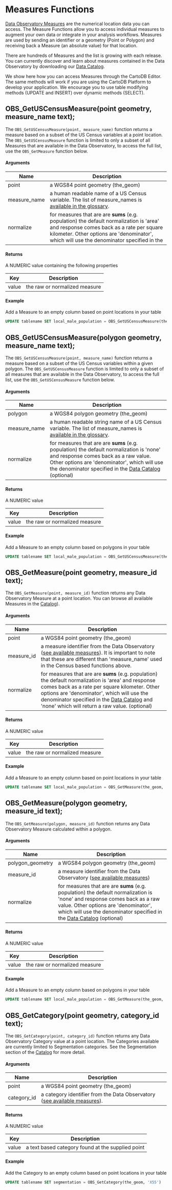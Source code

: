 # Measures Functions

[Data Observatory Measures](/cartodb-platform/dataobservatory/overview/#measures-methods) are the numerical location data you can access. The Measure Functions allow you to access individual measures to augment your own data or integrate in your analysis workflows. Measures are used by sending an identifier or a geometry (Point or Polygon) and receiving back a Measure (an absolute value) for that location.

There are hundreds of Measures and the list is growing with each release. You can currently discover and learn about measures contained in the Data Observatory by downloading our [Data Catalog](https://cartodb.github.io/bigmetadata/observatory.pdf).

We show here how you can access Measures through the CartoDB Editor. The same methods will work if you are using the CartoDB Platform to develop your application. We encourage you to use table modifying methods (UPDATE and INSERT) over dynamic methods (SELECT).

## OBS_GetUSCensusMeasure(point geometry, measure_name text);

The ```OBS_GetUSCensusMeasure(point, measure_name)``` function returns a measure based on a subset of the US Census variables at a point location. The ```OBS_GetUSCensusMeasure``` function is limited to only a subset of all Measures that are available in the Data Observatory, to access the full list, use the ```OBS_GetMeasure``` function below.

#### Arguments

Name |Description
--- | ---
point | a WGS84 point geometry (the_geom)
measure_name | a human readable name of a US Census variable. The list of measure_names is [available in the glossary](/cartodb-platform/dataobservatory/glossary/#obsgetuscensusmeasure-names-table).
normalize | for measures that are are **sums** (e.g. population) the default normalization is 'area' and response comes back as a rate per square kilometer. Other options are 'denominator', which will use the denominator specified in the

#### Returns

A NUMERIC value containing the following properties

Key | Description
--- | ---
value | the raw or normalized measure

#### Example

Add a Measure to an empty column based on point locations in your table

```SQL
UPDATE tablename SET local_male_population = OBS_GetUSCensusMeasure(the_geom, 'Male Population')
```

<!--
Should add the SQL API call here too
-->


## OBS_GetUSCensusMeasure(polygon geometry, measure_name text);

The ```OBS_GetUSCensusMeasure(point, measure_name)``` function returns a measure based on a subset of the US Census variables within a given polygon. The ```OBS_GetUSCensusMeasure``` function is limited to only a subset of all measures that are available in the Data Observatory, to access the full list, use the ```OBS_GetUSCensusMeasure``` function below.

#### Arguments

Name |Description
--- | ---
polygon | a WGS84 polygon geometry (the_geom)
measure_name | a human readable string name of a US Census variable. The list of measure_names is [available in the glossary](/cartodb-platform/dataobservatory/glossary/#obsgetuscensusmeasure-names-table).
normalize | for measures that are are **sums** (e.g. population) the default normalization is 'none' and response comes back as a raw value. Other options are 'denominator', which will use the denominator specified in the [Data Catalog](https://cartodb.github.io/bigmetadata/observatory.pdf) (optional)

#### Returns

A NUMERIC value

Key | Description
--- | ---
value | the raw or normalized measure

#### Example

Add a Measure to an empty column based on polygons in your table

```SQL
UPDATE tablename SET local_male_population = OBS_GetUSCensusMeasure(the_geom, 'Male Population')
```

<!--
Should add the SQL API call here too
-->

## OBS_GetMeasure(point geometry, measure_id text);

The ```OBS_GetMeasure(point, measure_id)``` function returns any Data Observatory Measure at a point location. You can browse all available Measures in the [Catalog](https://cartodb.github.io/bigmetadata/observatory.pdf)).

#### Arguments

Name |Description
--- | ---
point | a WGS84 point geometry (the_geom)
measure_id | a measure identifier from the Data Observatory ([see available measures](https://cartodb.github.io/bigmetadata/observatory.pdf)). It is important to note that these are different than 'measure_name' used in the Census based functions above.
normalize | for measures that are are **sums** (e.g. population) the default normalization is 'area' and response comes back as a rate per square kilometer. Other options are 'denominator', which will use the denominator specified in the [Data Catalog](https://cartodb.github.io/bigmetadata/observatory.pdf) and 'none' which will return a raw value. (optional)

#### Returns

A NUMERIC value

Key | Description
--- | ---
value | the raw or normalized measure

#### Example

Add a Measure to an empty column based on point locations in your table

```SQL
UPDATE tablename SET local_male_population = OBS_GetMeasure(the_geom, 'us.census.acs.B08134006')
```

## OBS_GetMeasure(polygon geometry, measure_id text);

The ```OBS_GetMeasure(polygon, measure_id)``` function returns any Data Observatory Measure calculated within a polygon.

#### Arguments

Name |Description
--- | ---
polygon_geometry | a WGS84 polygon geometry (the_geom)
measure_id | a measure identifier from the Data Observatory ([see available measures](https://cartodb.github.io/bigmetadata/observatory.pdf))  
normalize | for measures that are are **sums** (e.g. population) the default normalization is 'none' and response comes back as a raw value. Other options are 'denominator', which will use the denominator specified in the [Data Catalog](https://cartodb.github.io/bigmetadata/observatory.pdf) (optional)

#### Returns

A NUMERIC value

Key | Description
--- | ---
value | the raw or normalized measure

#### Example

Add a Measure to an empty column based on polygons in your table

```SQL
UPDATE tablename SET local_male_population = OBS_GetMeasure(the_geom, 'us.census.acs.B08134006')
```


## OBS_GetCategory(point geometry, category_id text);

The ```OBS_GetCategory(point, category_id)``` function returns any Data Observatory Category value at a point location. The Categories available are currently limited to Segmentation categories. See the Segmentation section of the [Catalog](https://cartodb.github.io/bigmetadata/observatory.pdf) for more detail.

#### Arguments

Name |Description
--- | ---
point | a WGS84 point geometry (the_geom)
category_id | a category identifier from the Data Observatory ([see available measures](https://cartodb.github.io/bigmetadata/observatory.pdf)).

#### Returns

A NUMERIC value

Key | Description
--- | ---
value | a text based category found at the supplied point

#### Example

Add the Category to an empty column based on point locations in your table

```SQL
UPDATE tablename SET segmentation = OBS_GetCategory(the_geom, 'X55')
```
